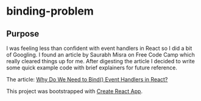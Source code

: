 # binding-problem

## Purpose
I was feeling less than confident with event handlers in React so I did a bit of Googling. I found an article by Saurabh Misra on Free Code Camp which really cleared things up for me. After digesting the article I decided to write some quick example code with brief explainers for future reference.

The article: [Why Do We Need to Bind() Event Handlers in React?](https://www.freecodecamp.org/news/this-is-why-we-need-to-bind-event-handlers-in-class-components-in-react-f7ea1a6f93eb/)

This project was bootstrapped with [Create React App](https://github.com/facebook/create-react-app).
